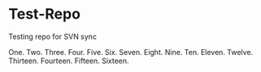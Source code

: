 Test-Repo
=========

Testing repo for SVN sync

One.
Two.
Three.
Four.
Five.
Six.
Seven.
Eight.
Nine.
Ten.
Eleven.
Twelve.
Thirteen.
Fourteen.
Fifteen.
Sixteen.
